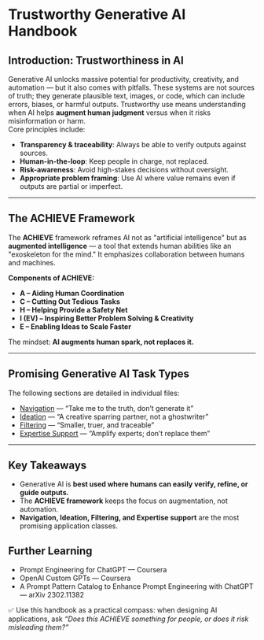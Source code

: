 
# Trustworthy Generative AI Handbook

## Introduction: Trustworthiness in AI
Generative AI unlocks massive potential for productivity, creativity, and automation — but it also comes with pitfalls. These systems are not sources of truth; they generate plausible text, images, or code, which can include errors, biases, or harmful outputs. Trustworthy use means understanding when AI helps **augment human judgment** versus when it risks misinformation or harm.  
Core principles include:
- **Transparency & traceability**: Always be able to verify outputs against sources.  
- **Human-in-the-loop**: Keep people in charge, not replaced.  
- **Risk-awareness**: Avoid high-stakes decisions without oversight.  
- **Appropriate problem framing**: Use AI where value remains even if outputs are partial or imperfect.  

---

## The ACHIEVE Framework
The **ACHIEVE** framework reframes AI not as "artificial intelligence" but as **augmented intelligence** — a tool that extends human abilities like an "exoskeleton for the mind." It emphasizes collaboration between humans and machines.  

**Components of ACHIEVE:**
- **A – Aiding Human Coordination**  
- **C – Cutting Out Tedious Tasks**  
- **H – Helping Provide a Safety Net**  
- **I (EV) – Inspiring Better Problem Solving & Creativity**  
- **E – Enabling Ideas to Scale Faster**  

The mindset: **AI augments human spark, not replaces it.**

---

## Promising Generative AI Task Types

The following sections are detailed in individual files:

- [Navigation](patterns/navigation.md) — “Take me to the truth, don’t generate it”  
- [Ideation](patterns/ideation.md) — “A creative sparring partner, not a ghostwriter”  
- [Filtering](patterns/filtering.md) — “Smaller, truer, and traceable”  
- [Expertise Support](patterns/expertise.md) — “Amplify experts; don’t replace them”  

---

## Key Takeaways
- Generative AI is **best used where humans can easily verify, refine, or guide outputs.**  
- The **ACHIEVE framework** keeps the focus on augmentation, not automation.  
- **Navigation, Ideation, Filtering, and Expertise support** are the most promising application classes.  

## Further Learning
- Prompt Engineering for ChatGPT — Coursera  
- OpenAI Custom GPTs — Coursera  
- A Prompt Pattern Catalog to Enhance Prompt Engineering with ChatGPT — arXiv 2302.11382

✅ Use this handbook as a practical compass: when designing AI applications, ask *“Does this ACHIEVE something for people, or does it risk misleading them?”*
